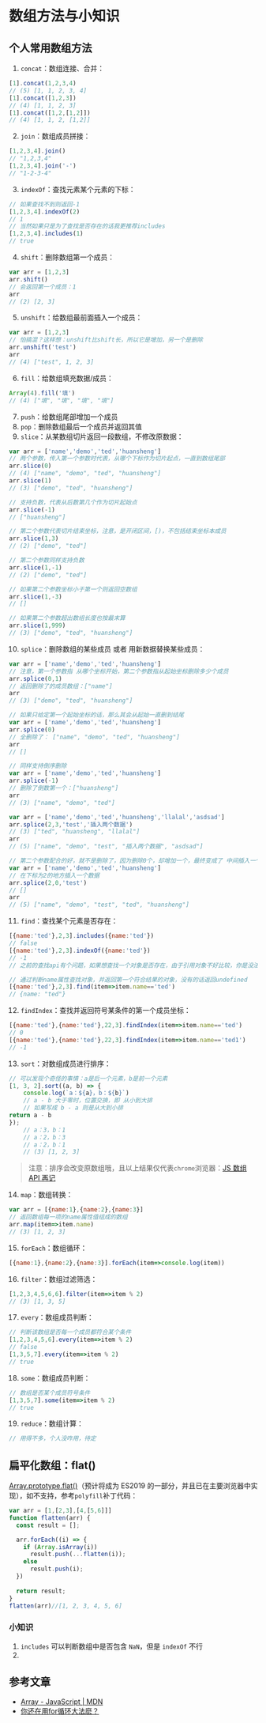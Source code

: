 # 数组方法与小知识
## 个人常用数组方法
1. `concat`：数组连接、合并：
```js
[1].concat(1,2,3,4)
// (5) [1, 1, 2, 3, 4]
[1].concat([1,2,3])
// (4) [1, 1, 2, 3]
[1].concat([1,2,[1,2]])
// (4) [1, 1, 2, [1,2]]
```
2. `join`：数组成员拼接：
```js
[1,2,3,4].join()
// "1,2,3,4"
[1,2,3,4].join('-')
// "1-2-3-4"
```
3. `indexOf`：查找元素某个元素的下标：
```js
// 如果查找不到则返回-1
[1,2,3,4].indexOf(2)
// 1
// 当然如果只是为了查找是否存在的话我更推荐includes
[1,2,3,4].includes(1)
// true
```
4. `shift`：删除数组第一个成员：
```js
var arr = [1,2,3]
arr.shift()
// 会返回第一个成员：1
arr
// (2) [2, 3]
```
5. `unshift`：给数组最前面插入一个成员：
```js
var arr = [1,2,3]
// 怕搞混？这样想：unshift比shift长，所以它是增加，另一个是删除
arr.unshift('test')
arr
// (4) ["test", 1, 2, 3]
```
6. `fill`：给数组填充数据/成员：
```js
Array(4).fill('填')
// (4) ["填", "填", "填", "填"]
```
7. `push`：给数组尾部增加一个成员
8. `pop`：删除数组最后一个成员并返回其值
9. `slice`：从某数组切片返回一段数组，不修改原数据：
```js
var arr = ['name','demo','ted','huansheng']
// 两个参数，传入第一个参数时代表，从哪个下标作为切片起点，一直到数组尾部
arr.slice(0)
// (4) ["name", "demo", "ted", "huansheng"]
arr.slice(1)
// (3) ["demo", "ted", "huansheng"]

// 支持负数，代表从后数第几个作为切片起始点
arr.slice(-1)
// ["huansheng"]

// 第二个参数代表切片结束坐标，注意，是开闭区间，[)，不包括结束坐标本成员
arr.slice(1,3)
// (2) ["demo", "ted"]

// 第二个参数同样支持负数
arr.slice(1,-1)
// (2) ["demo", "ted"]

// 如果第二个参数坐标小于第一个则返回空数组
arr.slice(1,-3)
// []

// 如果第二个参数超出数组长度也按最末算
arr.slice(1,999)
// (3) ["demo", "ted", "huansheng"]
```
10. `splice`：删除数组的某些成员 或者 用新数据替换某些成员：
```js
var arr = ['name','demo','ted','huansheng']
// 注意，第一个参数指 从哪个坐标开始，第二个参数指从起始坐标删除多少个成员
arr.splice(0,1)
// 返回删除了的成员数组：["name"]
arr
// (3) ["demo", "ted", "huansheng"]

// 如果只给定第一个起始坐标的话，那么其会从起始一直删到结尾
var arr = ['name','demo','ted','huansheng']
arr.splice(0)
// 全删除了： ["name", "demo", "ted", "huansheng"]
arr 
// []

// 同样支持倒序删除
var arr = ['name','demo','ted','huansheng']
arr.splice(-1)
// 删除了倒数第一个：["huansheng"]
arr
// (3) ["name", "demo", "ted"]

var arr = ['name','demo','ted','huansheng','llalal','asdsad']
arr.splice(2,3,'test','插入两个数据')
// (3) ["ted", "huansheng", "llalal"]
arr
// (5) ["name", "demo", "test", "插入两个数据", "asdsad"]

// 第二个参数配合的好，就不是删除了，因为删除0个，却增加一个，最终变成了 中间插入一个数据
var arr = ['name','demo','ted','huansheng']
// 在下标为2的地方插入一个数据
arr.splice(2,0,'test')
// []
arr
// (5) ["name", "demo", "test", "ted", "huansheng"]
```
11. `find`：查找某个元素是否存在：
```js
[{name:'ted'},2,3].includes({name:'ted'})
// false
[{name:'ted'},2,3].indexOf({name:'ted'})
// -1
// 之前的查找api有个问题，如果想查找一个对象是否存在，由于引用对象不好比较，你是没法直接判断它是否存在的，这时候用这个就更方便

// 通过判断name属性查找对象，并返回第一个符合结果的对象，没有的话返回undefined
[{name:'ted'},2,3].find(item=>item.name=='ted')
// {name: "ted"}
```
12. `findIndex`：查找并返回符号某条件的第一个成员坐标：
```js
[{name:'ted'},{name:'ted'},22,3].findIndex(item=>item.name=='ted')
// 0
[{name:'ted'},{name:'ted'},22,3].findIndex(item=>item.name=='ted1')
// -1
```
13. `sort`：对数组成员进行排序：
```js
// 可以发现个奇怪的事情：a是后一个元素，b是前一个元素
[1, 3, 2].sort((a, b) => {
    console.log(`a：${a}，b：${b}`)
    // a - b 大于零时，位置交换，即 从小到大排
    // 如果写成 b - a 则是从大到小排
return a - b
});
    // a：3，b：1
    // a：2，b：3
    // a：2，b：1
    // (3) [1, 2, 3]
```
> 注意：排序会改变原数组哦，且以上结果仅代表`chrome`浏览器：[JS 数组 API 再记](https://juejin.cn/post/6955872267951669255#heading-0)
14. `map`：数组转换：
```js
var arr = [{name:1},{name:2},{name:3}]
// 返回数组每一项的name属性值组成的数组
arr.map(item=>item.name)
// (3) [1, 2, 3]
```
15. `forEach`：数组循环：
```js
[{name:1},{name:2},{name:3}].forEach(item=>console.log(item))
```
16. `filter`：数组过滤筛选：
```js
[1,2,3,4,5,6,6].filter(item=>item % 2)
// (3) [1, 3, 5]
```
17. `every`：数组成员判断：
```js
// 判断该数组是否每一个成员都符合某个条件
[1,2,3,4,5,6].every(item=>item % 2)
// false
[1,3,5,7].every(item=>item % 2)
// true
```
18. `some`：数组成员判断：
```js
// 数组是否某个成员符号条件
[1,3,5,7].some(item=>item % 2)
// true
```
19. `reduce`：数组计算：
```js
// 用得不多，个人没咋用，待定
```
## 扁平化数组：flat()
[Array.prototype.flat()](https://developer.mozilla.org/zh-CN/docs/Web/JavaScript/Reference/Global_Objects/Array/flat)（预计将成为 ES2019 的一部分，并且已在主要浏览器中实现），如不支持，参考`polyfill`补丁代码：
```js
var arr = [1,[2,3],[4,[5,6]]]
function flatten(arr) {
  const result = [];

  arr.forEach((i) => {
    if (Array.isArray(i))
      result.push(...flatten(i));
    else
      result.push(i);
  })
  
  return result;
}
flatten(arr)//[1, 2, 3, 4, 5, 6]
```
### 小知识
1. `includes` 可以判断数组中是否包含 `NaN`，但是 `indexOf` 不行
2. 
## 参考文章
* [Array - JavaScript | MDN](https://developer.mozilla.org/zh-CN/docs/Web/JavaScript/Reference/Global_Objects/Array)
* [你还在用for循环大法麽？](https://shimo.im/doc/VXqv2bxTlOUiJJqO/)